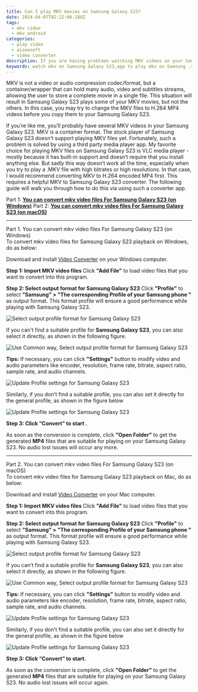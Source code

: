 ```yaml
---
title: Can I play MKV movies on Samsung Galaxy S23?
date: 2024-04-07T02:22:06.188Z
tags: 
  - mkv video
  - mkv android
categories: 
  - play video
  - aiseesoft
  - video converter
description: If you are having problems watching MKV videos on your Samsung Galaxy S23, you may wish to read this tutorial. It explains a workaround to convert MKV to H.264 MP4 for viewing on Samsung Galaxy S23 fluently.
keywords: watch mkv on Samsung Galaxy S23,app to play mkv on Samsung ,viewing mkv on Samsung Galaxy S23,mkv playback on Samsung ,can't play mkv on Galaxy S23,watch mkv on Galaxy S23,how to converter 720p to mkv on android,video to mkv codec converter for android,playing mkv videos on phone android,video converter 720p to 1080p in android,mkv to h264 converter android,how to convert mkv into h264 on android
---
```


<div class="atpl-content atpl-for-aiseesoft-video-converter play-mkv-on-android">

<div class="atpl-post-description-part-1">
<div class="tpl-content-sub-paragraph-normal">
  <p>
    MKV is not a video or audio compression codec/format, but a container/wrapper that can hold many audio, video and subtitles streams, allowing the user to store a complete movie in a single file. This situation will result in Samsung Galaxy S23 plays some of your MKV movies, but not the others. In this case, you may try to change the MKV files to H.264 MP4 videos before you copy them to your Samsung Galaxy S23.
  </p>
</div>
</div>



<div class="atpl-post-description-part-2">
<div class="tpl-content-sub-paragraph-content">
  <p>
    If you’re like me, you’ll probably have several MKV videos in your Samsung Galaxy S23. MKV is a container format. The stock player of Samsung Galaxy S23 doesn’t support playing MKV files yet. Fortunately, such a problem is solved by using a third party media player app. My favorite choice for playing MKV files on Samsung Galaxy S23 is VLC media player - mostly because it has built-in support and doesn’t require that you install anything else. But sadly this way doesn’t work all the time, especially when you try to play a .MKV file with high bitrates or high resolutions. In that case, I would recommend converting MKV to H.264 encoded MP4 first. This requires a helpful MKV to Samsung Galaxy S23 converter. The following guide will walk you through how to do this via using such a converter app.
  </p>
</div>
</div>


Part 1: <strong><a href="#p1">You can convert mkv video files For Samsung Galaxy S23 (on Windows)</a></strong>
Part 2: <strong><a href="#p2">You can convert mkv video files For Samsung Galaxy S23 (on macOS)</a></strong>



<!-- Part 1 -->
<a id="p1" name="p1" ></a><hr>

<div class="atpl-step-part-style">Part 1. You can convert mkv video files For Samsung Galaxy S23 (on Windows)</div>
To convert mkv video files for Samsung Galaxy S23 playback on Windows, do as below:

Download and install <a class="atpl-step-content-a-style" href="https://tools.techidaily.com/aiseesoft-total-video-converter/" >Video Converter</a> on your Windows computer.

<strong>Step 1: Import MKV video files </strong>
Click <b>"Add File"</b> to load video files that you want to convert into this program.

<strong>Step 2: Select output format for Samsung Galaxy S23</strong>
Click <b>"Profile"</b> to select <b>"Samsung" > "The corresponding Profile of your Samsung phone "</b> as output format. This format profile will ensure a good performance while playing with Samsung Galaxy S23.

<img src="https://tools.techidaily.com/images/apps/aiseesoft/video-converter/devices/samsung/fv.mp4/win/profile-2.png" class="atpl-imgstyle" alt="Select output profile format for Samsung Galaxy S23" />

If you can't find a suitable profile for **Samsung Galaxy S23**, you can also select it directly, as shown in the following figure.

<img src="https://tools.techidaily.com/images/apps/aiseesoft/video-converter/devices/common_android/fv.mp4/win/profile.png" class="atpl-imgstyle" alt="Use Common way, Select output profile format for Samsung Galaxy S23" />

<strong>Tips:</strong>
If necessary, you can click <b>"Settings"</b> button to modify video and audio parameters like encoder, resolution, frame rate, bitrate, aspect ratio, sample rate, and audio channels. 

<img src="https://tools.techidaily.com/images/apps/aiseesoft/video-converter/devices/samsung/fv.mp4/win/settings-4.png" class="atpl-imgstyle"  alt="Update Profile settings for Samsung Galaxy S23" />

Similarly, if you don't find a suitable profile, you can also set it directly for the general profile, as shown in the figure below

<img src="https://tools.techidaily.com/images/apps/aiseesoft/video-converter/devices/common_android/fv.mp4/win/settings.png" class="atpl-imgstyle"  alt="Update Profile settings for Samsung Galaxy S23" />

<strong>Step 3: Click “Convert” to start .</strong>

As soon as the conversion is complete, click <b>"Open Folder"</b> to get the generated <b>MP4</b> files that are suitable for playing on your Samsung Galaxy S23. No audio lost issues will occur any more.

<!-- Part 2 -->
<a id="p2" name="p2"></a><hr>

<div class="atpl-step-part-style">Part 2. You can convert mkv video files For Samsung Galaxy S23 (on macOS)</div>
To convert mkv video files for Samsung Galaxy S23 playback on Mac, do as below:

Download and install <a class="atpl-step-content-a-style" href="https://tools.techidaily.com/aiseesoft-total-video-converter/" >Video Converter</a> on your Mac computer.

<strong>Step 1: Import MKV video files </strong>
Click <b>"Add File"</b> to load video files that you want to convert into this program.

<strong>Step 2: Select output format for Samsung Galaxy S23</strong>
Click <b>"Profile"</b> to select <b>"Samsung" > "The corresponding Profile of your Samsung phone "</b> as output format. This format profile will ensure a good performance while playing with Samsung Galaxy S23.

<img src="https://tools.techidaily.com/images/apps/aiseesoft/video-converter/devices/samsung/fv.mp4/mac/profile.png" class="atpl-imgstyle" alt="Select output profile format for Samsung Galaxy S23" />

If you can't find a suitable profile for **Samsung Galaxy S23**, you can also select it directly, as shown in the following figure.

<img src="https://tools.techidaily.com/images/apps/aiseesoft/video-converter/devices/common_android/fv.mp4/mac/profile.png" class="atpl-imgstyle" alt="Use Common way, Select output profile format for Samsung Galaxy S23" />

<strong>Tips:</strong>
If necessary, you can click <b>"Settings"</b> button to modify video and audio parameters like encoder, resolution, frame rate, bitrate, aspect ratio, sample rate, and audio channels. 

<img src="https://tools.techidaily.com/images/apps/aiseesoft/video-converter/devices/samsung/fv.mp4/mac/settings.png" class="atpl-imgstyle"  alt="Update Profile settings for Samsung Galaxy S23" />

Similarly, if you don't find a suitable profile, you can also set it directly for the general profile, as shown in the figure below

<img src="https://tools.techidaily.com/images/apps/aiseesoft/video-converter/devices/common_android/fv.mp4/win/settings.png" class="atpl-imgstyle"  alt="Update Profile settings for Samsung Galaxy S23" />

<strong>Step 3: Click “Convert” to start.</strong>

As soon as the conversion is complete, click <b>"Open Folder"</b> to get the generated <b>MP4</b> files that are suitable for playing on your Samsung Galaxy S23. No audio lost issues will occur again.



<div class="atpl-post-end">
  <div class="atpl-post-device-model-description">
    
  </div>
</div>

<ins class="adsbygoogle"
     style="display:block"
     data-ad-client="ca-pub-7571918770474297"
     data-ad-slot="8358498916"
     data-ad-format="auto"
     data-full-width-responsive="true"></ins>


</div>